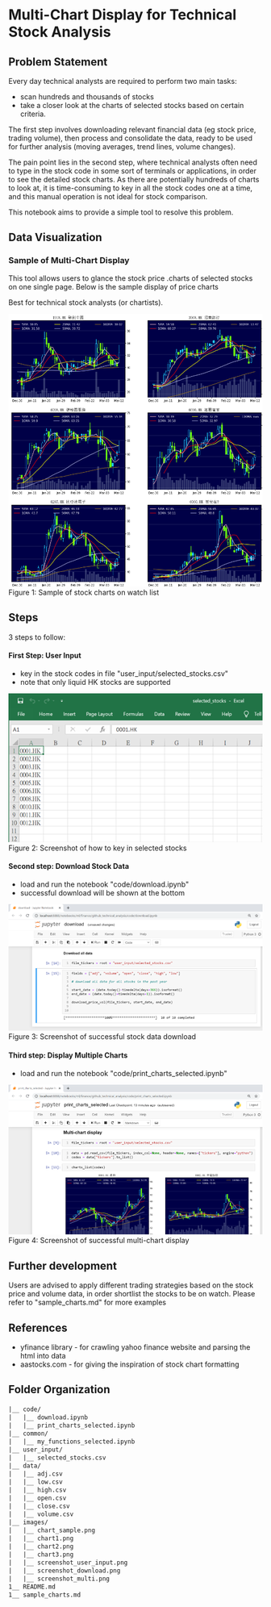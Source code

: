 # Multi-Chart Display for Technical Stock Analysis

## Problem Statement
Every day technical analysts are required to perform two main tasks:
- scan hundreds and thousands of stocks
- take a closer look at the charts of selected stocks based on certain criteria.

The first step involves downloading relevant financial data (eg stock price, trading volume), then process and consolidate the data, ready to be used for further analysis (moving averages, trend lines, volume changes).

The pain point lies in the second step, where technical analysts often need to type in the stock code in some sort of terminals or applications, in order to see the detailed stock charts.
As there are potentially hundreds of charts to look at, it is time-consuming to key in all the stock codes one at a time, and this manual operation is not ideal for stock comparison.

This notebook aims to provide a simple tool to resolve this problem.

## Data Visualization

### Sample of Multi-Chart Display
This tool allows users to glance the stock price .charts of selected stocks on one single page. Below is the sample display of price charts

Best for technical stock analysts (or chartists).

<img src="images/chart_sample.png" alt="chart_sample">
Figure 1: Sample of stock charts on watch list

## Steps
3 steps to follow:

#### First Step: User Input
- key in the stock codes in file "user_input/selected_stocks.csv"
- note that only liquid HK stocks are supported

<img src="images/screenshot_user_input.png" alt="screenshot_user_input">
Figure 2: Screenshot of how to key in selected stocks

#### Second step: Download Stock Data
- load and run the notebook "code/download.ipynb"
- successful download will be shown at the bottom

<img src="images/screenshot_download.png" alt="download">
Figure 3: Screenshot of successful stock data download

#### Third step: Display Multiple Charts
- load and run the notebook "code/print_charts_selected.ipynb"

<img src="images/screenshot_multi.png" alt="screenshot_multi">
Figure 4: Screenshot of successful multi-chart display

## Further development
Users are advised to apply different trading strategies based on the stock price and volume data, in order shortlist the stocks to be on watch.
Please refer to "sample_charts.md" for more examples

## References
- yfinance library - for crawling yahoo finance website and parsing the html into data
- aastocks.com - for giving the inspiration of stock chart formatting

## Folder Organization

    |__ code/
    |   |__ download.ipynb
    |   |__ print_charts_selected.ipynb
    |__ common/
    |   |__ my_functions_selected.ipynb
    |__ user_input/
    |   |__ selected_stocks.csv
    |__ data/
    |   |__ adj.csv
    |   |__ low.csv
    |   |__ high.csv
    |   |__ open.csv
    |   |__ close.csv
    |   |__ volume.csv	
    |__ images/
    |   |__ chart_sample.png
    |   |__ chart1.png
    |   |__ chart2.png
    |   |__ chart3.png
    |   |__ screenshot_user_input.png
    |   |__ screenshot_download.png
    |   |__ screenshot_multi.png
	1__ README.md
	1__ sample_charts.md
	
